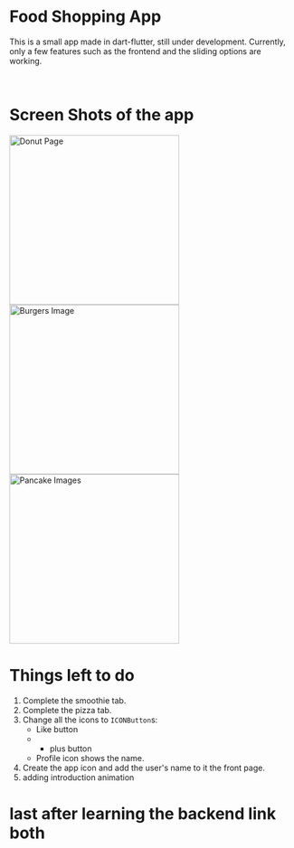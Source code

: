 # Food Shopping App

This is a small app made in dart-flutter, still under development. Currently, only a few features such as the frontend and the sliding options are working.

<br>

# Screen Shots of the app
<img src= "https://github.com/Skizzy-create/Food-Shopping-App/assets/112803348/498c9c24-9782-4a7b-bb8e-274b2ea4ba38" alt="Donut Page" width="300">
<img src= "https://github.com/Skizzy-create/Food-Shopping-App/assets/112803348/d9a0152f-f08f-4b8c-81be-16f72d480a62" alt="Burgers Image" width="300">
<img src= "https://github.com/Skizzy-create/Food-Shopping-App/assets/112803348/848f8277-c3be-4b23-a01f-161340896145" alt="Pancake Images" width="300">

# Things left to do

1. Complete the smoothie tab. <br>
2. Complete the pizza tab. <br>
3. Change all the icons to `ICONButton`s: <br>
   - Like button <br>
   - + plus button <br>
   - Profile icon shows the name. <br>
4. Create the app icon and add the user's name to it the front page. <br>
5. adding introduction animation

# last after learning the backend link both
